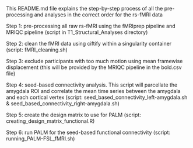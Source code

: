 This README.md file explains the step-by-step process of all the pre-processing and analyses in the correct order for the rs-fMRI data

Step 1: pre-processing all raw rs-fMRI using the fMRIprep pipeline and MRIQC pipeline (script in T1_Structural_Analyses directory)

Step 2: clean the fMRI data using ciftify within a singularity container (script: fMRI_cleaning.sh)

Step 3: exclude participants with too much motion using mean framewise displacement (this will be provided by the MRIQC pipeline in the bold.csv file)

Step 4: seed-based connectivity analysis. This script will parcellate the amygdala ROI and correlate the mean time series between the amygdala and each cortical vertex (script: seed_based_connectivity_left-amygdala.sh & seed_based_connectivity_right-amygdala.sh)

Step 5: create the design matrix to use for PALM (script: creating_design_matrix_functional.R)

Step 6: run PALM for the seed-based functional connectivity (script: running_PALM-FSL_fMRI.sh)
